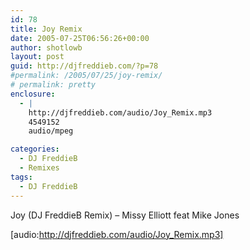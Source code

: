 ```yaml
---
id: 78
title: Joy Remix
date: 2005-07-25T06:56:26+00:00
author: shotlowb
layout: post
guid: http://djfreddieb.com/?p=78
#permalink: /2005/07/25/joy-remix/
# permalink: pretty
enclosure:
  - |
    http://djfreddieb.com/audio/Joy_Remix.mp3
    4549152
    audio/mpeg

categories:
  - DJ FreddieB
  - Remixes
tags:
  - DJ FreddieB
---
```

Joy (DJ FreddieB Remix) – Missy Elliott feat Mike Jones

[audio:http://djfreddieb.com/audio/Joy_Remix.mp3]
